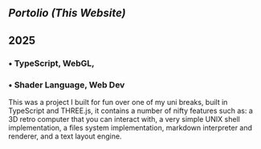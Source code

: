 



## *Portolio (This Website)*
## 2025

### • TypeScript, WebGL,
### • Shader Language, Web Dev
This was a project I built for fun over one of my uni breaks, built in TypeScript and THREE.js, it contains a number of nifty features such as: a 3D retro computer that you can interact with, a very simple UNIX shell implementation, a files system implementation, markdown interpreter and renderer, and a text layout engine.